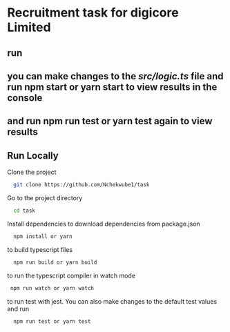 # Recruitment task for digicore Limited

## run

## you can make changes to the _src/logic.ts_ file and run npm start or yarn start to view results in the console

## and run npm run test or yarn test again to view results

## Run Locally

Clone the project

```bash
  git clone https://github.com/Nchekwube1/task
```

Go to the project directory

```bash
  cd task
```

Install dependencies to download dependencies from package.json

```bash
  npm install or yarn
```

to build typescript files

```bash
  npm run build or yarn build
```

to run the typescript compiler in watch mode

```bash
 npm run watch or yarn watch
```

to run test with jest. You can also make changes to the default test values and run

```bash
  npm run test or yarn test
```
